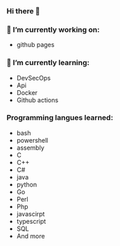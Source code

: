 ### Hi there 👋

### 🔭 I’m currently working on:
- github pages


### 🌱 I’m currently learning:
- DevSecOps
- Api
- Docker
- Github actions


### Programming langues learned:
- bash
- powershell
- assembly
- C
- C++
- C#
- java
- python
- Go
- Perl
- Php
- javascirpt
- typescript
- SQL
- And more
<!--
**lopeasvomm/lopeasvomm** is a ✨ _special_ ✨ repository because its `README.md` (this file) appears on your GitHub profile.

Here are some ideas to get you started:

 ...
- 👯 I’m looking to collaborate on ...
- 🤔 I’m looking for help with ...
- 💬 Ask me about ...
- 📫 How to reach me: ...
- 😄 Pronouns: ...
- ⚡ Fun fact: ...
-->
